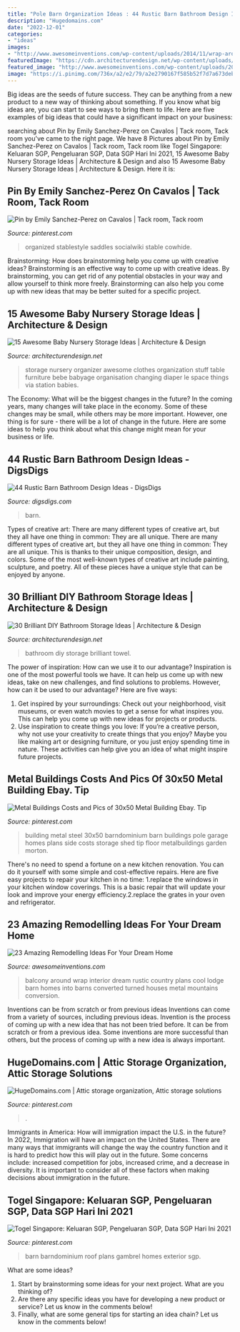 ```yaml
---
title: "Pole Barn Organization Ideas : 44 Rustic Barn Bathroom Design Ideas"
description: "Hugedomains.com"
date: "2022-12-01"
categories:
- "ideas"
images:
- "http://www.awesomeinventions.com/wp-content/uploads/2014/11/wrap-around-balcony.jpg"
featuredImage: "https://cdn.architecturendesign.net/wp-content/uploads/2014/08/diy-bathroom-storage-ideas-6.jpg"
featured_image: "http://www.awesomeinventions.com/wp-content/uploads/2014/11/wrap-around-balcony.jpg"
image: "https://i.pinimg.com/736x/a2/e2/79/a2e2790167f585b52f7d7a673deba22a.jpg"
---
```



Big ideas are the seeds of future success. They can be anything from a new product to a new way of thinking about something. If you know what big ideas are, you can start to see ways to bring them to life. Here are five examples of big ideas that could have a significant impact on your business:

	

		
searching about Pin by Emily Sanchez-Perez on Cavalos | Tack room, Tack room you've came to the right page. We have 8 Pictures about Pin by Emily Sanchez-Perez on Cavalos | Tack room, Tack room like Togel Singapore: Keluaran SGP, Pengeluaran SGP, Data SGP Hari Ini 2021, 15 Awesome Baby Nursery Storage Ideas | Architecture &amp; Design and also 15 Awesome Baby Nursery Storage Ideas | Architecture &amp; Design. Here it is:
		
    
## Pin By Emily Sanchez-Perez On Cavalos | Tack Room, Tack Room

<img loading=lazy src="https://i.pinimg.com/736x/a2/e2/79/a2e2790167f585b52f7d7a673deba22a.jpg" onerror="this.onerror=null;this.src='https://tse4.mm.bing.net/th?id=OIP.ot_p7fApQDdxKrLLyuDq2AHaJ4&amp;pid=15.1';" alt="Pin by Emily Sanchez-Perez on Cavalos | Tack room, Tack room">

_Source: pinterest.com_

>organized stablestyle saddles socialwiki stable cowhide. 

	

Brainstorming: How does brainstorming help you come up with creative ideas?
Brainstorming is an effective way to come up with creative ideas. By brainstorming, you can get rid of any potential obstacles in your way and allow yourself to think more freely. Brainstorming can also help you come up with new ideas that may be better suited for a specific project.

    
## 15 Awesome Baby Nursery Storage Ideas | Architecture &amp; Design

<img loading=lazy src="https://cdn.architecturendesign.net/wp-content/uploads/2014/09/812.jpg" onerror="this.onerror=null;this.src='https://tse4.mm.bing.net/th?id=OIP.uDbInsXOgQFERBjEbdJsHgHaIF&amp;pid=15.1';" alt="15 Awesome Baby Nursery Storage Ideas | Architecture &amp; Design">

_Source: architecturendesign.net_

>storage nursery organizer awesome clothes organization stuff table furniture bebe babyage organisation changing diaper le space things via station babies. 

	

The Economy: What will be the biggest changes in the future?
In the coming years, many changes will take place in the economy. Some of these changes may be small, while others may be more important. However, one thing is for sure - there will be a lot of change in the future. Here are some ideas to help you think about what this change might mean for your business or life.

    
## 44 Rustic Barn Bathroom Design Ideas - DigsDigs

<img loading=lazy src="https://www.digsdigs.com/photos/rustic-barn-bathrooms-29.jpg" onerror="this.onerror=null;this.src='https://tse1.mm.bing.net/th?id=OIP.3eifer1IxdGm-7mN7CuQowAAAA&amp;pid=15.1';" alt="44 Rustic Barn Bathroom Design Ideas - DigsDigs">

_Source: digsdigs.com_

>barn. 

	

Types of creative art: There are many different types of creative art, but they all have one thing in common: They are all unique.
There are many different types of creative art, but they all have one thing in common: They are all unique. This is thanks to their unique composition, design, and colors. Some of the most well-known types of creative art include painting, sculpture, and poetry. All of these pieces have a unique style that can be enjoyed by anyone.

    
## 30 Brilliant DIY Bathroom Storage Ideas | Architecture &amp; Design

<img loading=lazy src="https://cdn.architecturendesign.net/wp-content/uploads/2014/08/diy-bathroom-storage-ideas-6.jpg" onerror="this.onerror=null;this.src='https://tse2.mm.bing.net/th?id=OIP.Ibk-XO5S4kP3dWCW49u41gHaJ4&amp;pid=15.1';" alt="30 Brilliant DIY Bathroom Storage Ideas | Architecture &amp; Design">

_Source: architecturendesign.net_

>bathroom diy storage brilliant towel. 

	

The power of inspiration: How can we use it to our advantage?
Inspiration is one of the most powerful tools we have. It can help us come up with new ideas, take on new challenges, and find solutions to problems. However, how can it be used to our advantage? Here are five ways: 
1) Get inspired by your surroundings: Check out your neighborhood, visit museums, or even watch movies to get a sense for what inspires you. This can help you come up with new ideas for projects or products. 
2) Use inspiration to create things you love: If you’re a creative person, why not use your creativity to create things that you enjoy? Maybe you like making art or designing furniture, or you just enjoy spending time in nature. These activities can help give you an idea of what might inspire future projects.

    
## Metal Buildings Costs And Pics Of 30x50 Metal Building Ebay. Tip

<img loading=lazy src="https://i.pinimg.com/736x/4c/7f/34/4c7f34bb708191f2f29cba8b29e1e436.jpg" onerror="this.onerror=null;this.src='https://tse3.mm.bing.net/th?id=OIP.HQwFlHelFRz-q0T7_LYorgHaEK&amp;pid=15.1';" alt="Metal Buildings Costs and Pics of 30x50 Metal Building Ebay. Tip">

_Source: pinterest.com_

>building metal steel 30x50 barndominium barn buildings pole garage homes plans side costs storage shed tip floor metalbuildings garden morton. 

	

There's no need to spend a fortune on a new kitchen renovation. You can do it yourself with some simple and cost-effective repairs. Here are five easy projects to repair your kitchen in no time: 1.replace the windows in your kitchen window coverings. This is a basic repair that will update your look and improve your energy efficiency.2.replace the grates in your oven and refrigerator.

    
## 23 Amazing Remodelling Ideas For Your Dream Home

<img loading=lazy src="http://www.awesomeinventions.com/wp-content/uploads/2014/11/wrap-around-balcony.jpg" onerror="this.onerror=null;this.src='https://tse2.mm.bing.net/th?id=OIP.hjJhgODmoVrPF9DaF_Gy_gHaLF&amp;pid=15.1';" alt="23 Amazing Remodelling Ideas For Your Dream Home">

_Source: awesomeinventions.com_

>balcony around wrap interior dream rustic country plans cool lodge barn homes into barns converted turned houses metal mountains conversion. 

	

Inventions can be from scratch or from previous ideas
Inventions can come from a variety of sources, including previous ideas. Invention is the process of coming up with a new idea that has not been tried before. It can be from scratch or from a previous idea. Some inventions are more successful than others, but the process of coming up with a new idea is always important.

    
## HugeDomains.com | Attic Storage Organization, Attic Storage Solutions

<img loading=lazy src="https://i.pinimg.com/736x/64/f4/e7/64f4e7e035b64ebc5916326a60facdc7.jpg" onerror="this.onerror=null;this.src='https://tse4.mm.bing.net/th?id=OIP.61MsigDOlUAR1okEOT66RQHaLH&amp;pid=15.1';" alt="HugeDomains.com | Attic storage organization, Attic storage solutions">

_Source: pinterest.com_

>. 

	

Immigrants in America: How will immigration impact the U.S. in the future?
In 2022, Immigration will have an impact on the United States. There are many ways that immigrants will change the way the country function and it is hard to predict how this will play out in the future. Some concerns include: increased competition for jobs, increased crime, and a decrease in diversity. It is important to consider all of these factors when making decisions about immigration in the future.

    
## Togel Singapore: Keluaran SGP, Pengeluaran SGP, Data SGP Hari Ini 2021

<img loading=lazy src="https://i.pinimg.com/736x/e1/ee/b6/e1eeb60f14021e059fbc0199fa3ecb28.jpg" onerror="this.onerror=null;this.src='https://tse2.mm.bing.net/th?id=OIP.iVcfzQSIdBrPgWyG-UBMCgHaE4&amp;pid=15.1';" alt="Togel Singapore: Keluaran SGP, Pengeluaran SGP, Data SGP Hari Ini 2021">

_Source: pinterest.com_

>barn barndominium roof plans gambrel homes exterior sgp. 

	

What are some ideas?
1. Start by brainstorming some ideas for your next project. What are you thinking of?
2. Are there any specific ideas you have for developing a new product or service? Let us know in the comments below!
3. Finally, what are some general tips for starting an idea chain? Let us know in the comments below!

